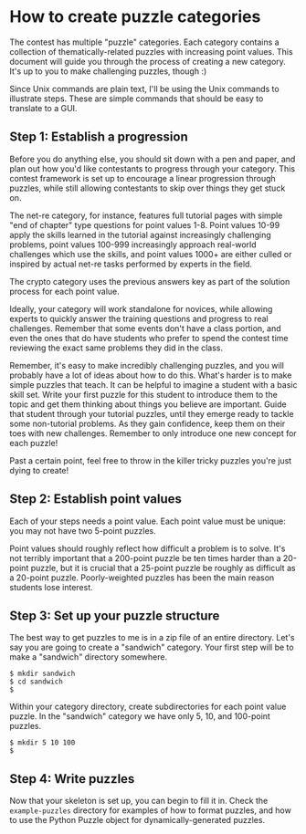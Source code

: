 How to create puzzle categories
===============================

The contest has multiple "puzzle" categories.  Each category contains a
collection of thematically-related puzzles with increasing point
values.  This document will guide you through the process of creating a
new category.  It's up to you to make challenging puzzles, though :)

Since Unix commands are plain text, I'll be using the Unix commands to
illustrate steps.  These are simple commands that should be easy to
translate to a GUI.


Step 1: Establish a progression
-------------------------------

Before you do anything else, you should sit down with a pen and paper,
and plan out how you'd like contestants to progress through your
category.  This contest framework is set up to encourage a linear
progression through puzzles, while still allowing contestants to skip
over things they get stuck on.

The net-re category, for instance, features full tutorial pages with
simple "end of chapter" type questions for point values 1-8.  Point
values 10-99 apply the skills learned in the tutorial against
increasingly challenging problems, point values 100-999 increasingly
approach real-world challenges which use the skills, and point values
1000+ are either culled or inspired by actual net-re tasks performed by
experts in the field.

The crypto category uses the previous answers key as part of the
solution process for each point value.

Ideally, your category will work standalone for novices, while allowing
experts to quickly answer the training questions and progress to real
challenges.  Remember that some events don't have a class portion, and
even the ones that do have students who prefer to spend the contest time
reviewing the exact same problems they did in the class.

Remember, it's easy to make incredibly challenging puzzles, and you will
probably have a lot of ideas about how to do this.  What's harder is to
make simple puzzles that teach.  It can be helpful to imagine a student
with a basic skill set.  Write your first puzzle for this student to
introduce them to the topic and get them thinking about things you
believe are important.  Guide that student through your tutorial
puzzles, until they emerge ready to tackle some non-tutorial problems.
As they gain confidence, keep them on their toes with new challenges.
Remember to only introduce one new concept for each puzzle!

Past a certain point, feel free to throw in the killer tricky puzzles
you're just dying to create!



Step 2: Establish point values
------------------------------

Each of your steps needs a point value.  Each point value must be
unique: you may not have two 5-point puzzles.

Point values should roughly reflect how difficult a problem is to solve.
It's not terribly important that a 200-point puzzle be ten times harder
than a 20-point puzzle, but it is crucial that a 25-point puzzle be
roughly as difficult as a 20-point puzzle.  Poorly-weighted puzzles has
been the main reason students lose interest.



Step 3: Set up your puzzle structure
------------------------------------

The best way to get puzzles to me is in a zip file of an entire
directory.  Let's say you are going to create a "sandwich" category.
Your first step will be to make a "sandwich" directory somewhere.

    $ mkdir sandwich
    $ cd sandwich
    $

Within your category directory, create subdirectories for each point
value puzzle.  In the "sandwich" category we have only 5, 10, and
100-point puzzles.

    $ mkdir 5 10 100
    $


Step 4: Write puzzles
---------------------

Now that your skeleton is set up, you can begin to fill it in.
Check the `example-puzzles` directory for examples of how to format puzzles,
and how to use the Python Puzzle object for dynamically-generated puzzles.

